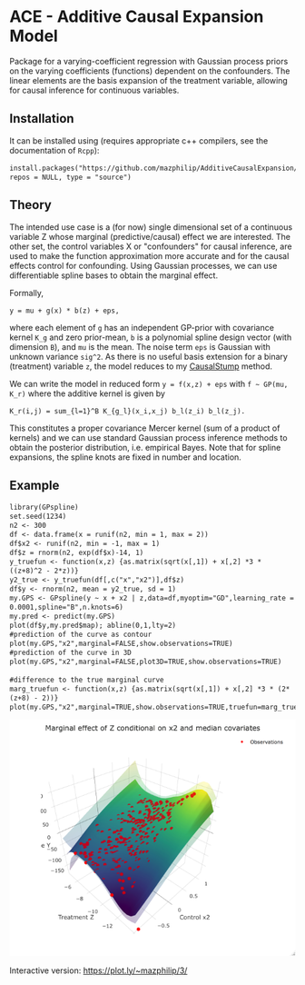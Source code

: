 # ACE - Additive Causal Expansion Model
Package for a varying-coefficient regression with Gaussian process priors on the varying coefficients (functions) dependent on the confounders. The linear elements are the basis expansion of the treatment variable, allowing for causal inference for continuous variables.

## Installation
It can be installed using (requires appropriate c++ compilers, see the documentation of ```Rcpp```):
```
install.packages("https://github.com/mazphilip/AdditiveCausalExpansion/raw/master/builds/GPspline_0.2.0.tar.gz", repos = NULL, type = "source")
```

## Theory
The intended use case is a (for now) single dimensional set of a continuous variable Z whose marginal (predictive/causal) effect we are interested. The other set, the control variables X or "confounders" for causal inference, are used to make the function approximation more accurate and for the causal effects control for confounding. Using Gaussian processes, we can use differentiable spline bases to obtain the marginal effect. 

Formally,
```
y = mu + g(x) * b(z) + eps,
```
where each element of ```g``` has an independent GP-prior with covariance kernel ```K_g``` and zero prior-mean, ```b``` is a polynomial spline design vector (with dimension ```B```), and ```mu``` is the mean. The noise term ```eps``` is Gaussian with unknown variance ```sig^2```. As there is no useful basis extension for a binary (treatment) variable ```z```, the model reduces to my [CausalStump](https://github.com/mazphilip/CausalStump) method.

We can write the model in reduced form ```y = f(x,z) + eps``` with ```f ~ GP(mu, K_r)``` where the additive kernel is given by
```
K_r(i,j) = sum_{l=1}^B K_{g_l}(x_i,x_j) b_l(z_i) b_l(z_j).
```
This constitutes a proper covariance Mercer kernel (sum of a product of kernels) and we can use standard Gaussian process inference methods to obtain the posterior distribution, i.e. empirical Bayes. Note that for spline expansions, the spline knots are fixed in number and location.

## Example
```
library(GPspline)
set.seed(1234)
n2 <- 300
df <- data.frame(x = runif(n2, min = 1, max = 2))
df$x2 <- runif(n2, min = -1, max = 1)
df$z = rnorm(n2, exp(df$x)-14, 1)
y_truefun <- function(x,z) {as.matrix(sqrt(x[,1]) + x[,2] *3 * ((z+8)^2 - 2*z))}
y2_true <- y_truefun(df[,c("x","x2")],df$z)
df$y <- rnorm(n2, mean = y2_true, sd = 1)
my.GPS <- GPspline(y ~ x + x2 | z,data=df,myoptim="GD",learning_rate = 0.0001,spline="B",n.knots=6)
my.pred <- predict(my.GPS)
plot(df$y,my.pred$map); abline(0,1,lty=2)
#prediction of the curve as contour
plot(my.GPS,"x2",marginal=FALSE,show.observations=TRUE)
#prediction of the curve in 3D
plot(my.GPS,"x2",marginal=FALSE,plot3D=TRUE,show.observations=TRUE)

#difference to the true marginal curve
marg_truefun <- function(x,z) {as.matrix(sqrt(x[,1]) + x[,2] *3 * (2*(z+8) - 2))}
plot(my.GPS,"x2",marginal=TRUE,show.observations=TRUE,truefun=marg_truefun)
```

![](example/readme.png)

Interactive version: https://plot.ly/~mazphilip/3/
